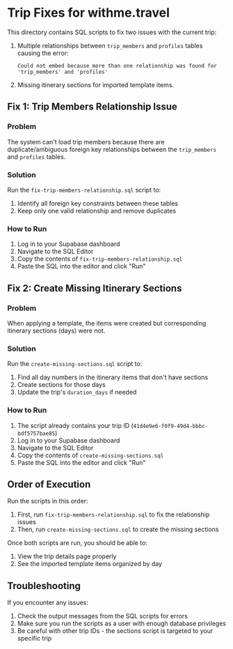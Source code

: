 # Trip Fixes for withme.travel

This directory contains SQL scripts to fix two issues with the current trip:

1. Multiple relationships between `trip_members` and `profiles` tables causing the error:
   ```
   Could not embed because more than one relationship was found for 'trip_members' and 'profiles'
   ```

2. Missing itinerary sections for imported template items.

## Fix 1: Trip Members Relationship Issue

### Problem
The system can't load trip members because there are duplicate/ambiguous foreign key relationships between the `trip_members` and `profiles` tables.

### Solution
Run the `fix-trip-members-relationship.sql` script to:
1. Identify all foreign key constraints between these tables
2. Keep only one valid relationship and remove duplicates

### How to Run
1. Log in to your Supabase dashboard
2. Navigate to the SQL Editor
3. Copy the contents of `fix-trip-members-relationship.sql`
4. Paste the SQL into the editor and click "Run"

## Fix 2: Create Missing Itinerary Sections

### Problem
When applying a template, the items were created but corresponding itinerary sections (days) were not.

### Solution
Run the `create-missing-sections.sql` script to:
1. Find all day numbers in the itinerary items that don't have sections
2. Create sections for those days
3. Update the trip's `duration_days` if needed

### How to Run
1. The script already contains your trip ID (`41d4e9e6-f0f9-49d4-bbbc-bdf5757bae85`)
2. Log in to your Supabase dashboard
3. Navigate to the SQL Editor
4. Copy the contents of `create-missing-sections.sql`
5. Paste the SQL into the editor and click "Run"

## Order of Execution

Run the scripts in this order:
1. First, run `fix-trip-members-relationship.sql` to fix the relationship issues
2. Then, run `create-missing-sections.sql` to create the missing sections

Once both scripts are run, you should be able to:
1. View the trip details page properly
2. See the imported template items organized by day

## Troubleshooting

If you encounter any issues:
1. Check the output messages from the SQL scripts for errors
2. Make sure you run the scripts as a user with enough database privileges
3. Be careful with other trip IDs - the sections script is targeted to your specific trip 